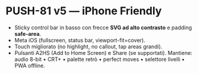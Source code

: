 # PUSH-81 v5 — iPhone Friendly
- Sticky control bar in basso con frecce **SVG ad alto contrasto** e padding **safe-area**.
- Meta iOS (fullscreen, status bar, viewport-fit=cover).
- Touch migliorato (no highlight, no callout, tap areas grandi).
- Pulsanti A2HS (Add to Home Screen) e Share (se supportati).
Mantiene: audio 8-bit • CRT+ • palette retrò • perfect moves • selettore livelli • PWA offline.
